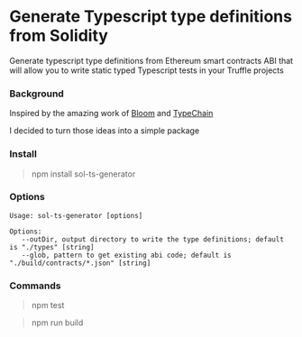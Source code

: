 # Generate Typescript type definitions from Solidity

Generate typescript type definitions from Ethereum smart contracts ABI that will allow you to write static typed Typescript tests in your Truffle projects

### Background

Inspired by the amazing work of [Bloom](https://blog.hellobloom.io/how-typescript-makes-smart-contracts-easier-to-test-and-more-robust-c612a2d99537) and [TypeChain](https://github.com/Neufund/TypeChain)

I decided to turn those ideas into a simple package

### Install

> npm install sol-ts-generator

### Options

```
Usage: sol-ts-generator [options]

Options:
   --outDir, output directory to write the type definitions; default is "./types" [string]
   --glob, pattern to get existing abi code; default is "./build/contracts/*.json" [string]
```

### Commands

> npm test

> npm run build
